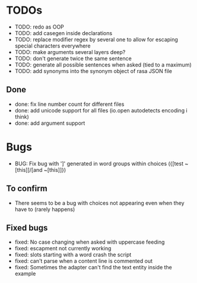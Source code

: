 # TODOs

- TODO: redo as OOP
- TODO: add casegen inside declarations
- TODO: replace modifier regex by several one to allow for escaping special characters everywhere
- TODO: make arguments several layers deep?
- TODO: don't generate twice the same sentence
- TODO: generate all possible sentences when asked (tied to a maximum)
- TODO: add synonyms into the synonym object of rasa JSON file

## Done

- done: fix line number count for different files
- done: add unicode support for all files (io.open autodetects encoding i think)
- done: add argument support

# Bugs

- BUG: Fix bug with ']' generated in word groups within choices ({[test ~[this]]/[and ~[this]]})

## To confirm

- There seems to be a bug with choices not appearing even when they have to (rarely happens)

## Fixed bugs

- fixed: No case changing when asked with uppercase feeding
- fixed: escapment not currently working
- fixed: slots starting with a word crash the script
- fixed: can't parse when a content line is commented out
- fixed: Sometimes the adapter can't find the text entity inside the example

